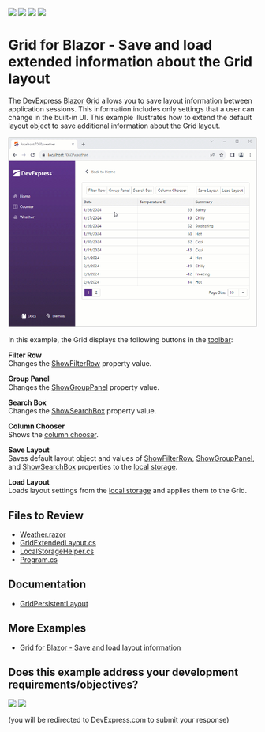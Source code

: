 <!-- default badges list -->
![](https://img.shields.io/endpoint?url=https://codecentral.devexpress.com/api/v1/VersionRange/747202637/23.2.3%2B)
[![](https://img.shields.io/badge/Open_in_DevExpress_Support_Center-FF7200?style=flat-square&logo=DevExpress&logoColor=white)](https://supportcenter.devexpress.com/ticket/details/T1212928)
[![](https://img.shields.io/badge/📖_How_to_use_DevExpress_Examples-e9f6fc?style=flat-square)](https://docs.devexpress.com/GeneralInformation/403183)
[![](https://img.shields.io/badge/💬_Leave_Feedback-feecdd?style=flat-square)](#does-this-example-address-your-development-requirementsobjectives)
<!-- default badges end -->
# Grid for Blazor - Save and load extended information about the Grid layout

The DevExpress [Blazor Grid](https://docs.devexpress.com/Blazor/403143/components/grid) allows you to save layout information between application sessions. This information includes only settings that a user can change in the built-in UI. This example illustrates how to extend the default layout object to save additional information about the Grid layout.

![Save and Restore Extended Layout ](save-restore-extended-layout.gif)

In this example, the Grid displays the following buttons in the [toolbar](https://docs.devexpress.com/Blazor/DevExpress.Blazor.DxGrid.ToolbarTemplate):

**Filter Row**  
Changes the [ShowFilterRow](https://docs.devexpress.com/Blazor/DevExpress.Blazor.DxGrid.ShowFilterRow) property value.

**Group Panel**  
Changes the [ShowGroupPanel](https://docs.devexpress.com/Blazor/DevExpress.Blazor.DxGrid.ShowGroupPanel) property value.

**Search Box**  
Changes the [ShowSearchBox](https://docs.devexpress.com/Blazor/DevExpress.Blazor.DxGrid.ShowSearchBox) property value.

**Column Chooser**  
Shows the [column chooser](https://docs.devexpress.com/Blazor/DevExpress.Blazor.DxGrid.ShowColumnChooser).

**Save Layout**  
Saves default layout object and values of [ShowFilterRow](https://docs.devexpress.com/Blazor/DevExpress.Blazor.DxGrid.ShowFilterRow), [ShowGroupPanel](https://docs.devexpress.com/Blazor/DevExpress.Blazor.DxGrid.ShowGroupPanel), and [ShowSearchBox](https://docs.devexpress.com/Blazor/DevExpress.Blazor.DxGrid.ShowSearchBox) properties to the [local storage](https://developer.mozilla.org/en-US/docs/Web/API/Window/localStorage).

**Load Layout**  
Loads layout settings from the [local storage](https://developer.mozilla.org/en-US/docs/Web/API/Window/localStorage) and applies them to the Grid.

## Files to Review

- [Weather.razor](./CS/ExtendedGridLayout/Pages/Weather.razor)
- [GridExtendedLayout.cs](./CS/ExtendedGridLayout/Data/GridExtendedLayout.cs)
- [LocalStorageHelper.cs](./CS/ExtendedGridLayout/Data/LocalStorageHelper.cs)
- [Program.cs](./CS/ExtendedGridLayout/Program.cs)

## Documentation

* [GridPersistentLayout](https://docs.devexpress.com/Blazor/DevExpress.Blazor.GridPersistentLayout)

## More Examples

- [Grid for Blazor - Save and load layout information](https://github.com/DevExpress-Examples/blazor-DxGrid-save-restore-layout)
<!-- feedback -->
## Does this example address your development requirements/objectives?

[<img src="https://www.devexpress.com/support/examples/i/yes-button.svg"/>](https://www.devexpress.com/support/examples/survey.xml?utm_source=github&utm_campaign=blazor-grid-save-restore-extended-layout&~~~was_helpful=yes) [<img src="https://www.devexpress.com/support/examples/i/no-button.svg"/>](https://www.devexpress.com/support/examples/survey.xml?utm_source=github&utm_campaign=blazor-grid-save-restore-extended-layout&~~~was_helpful=no)

(you will be redirected to DevExpress.com to submit your response)
<!-- feedback end -->
